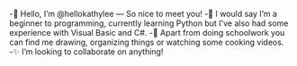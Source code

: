 -👋 Hello, I’m @hellokathylee — So nice to meet you!
-🌱 I would say I’m a beginner to programming, currently learning Python but I've also had some experience with Visual Basic and C#.
-🌠 Apart from doing schoolwork you can find me drawing, organizing things or watching some cooking videos.
-✨ I’m looking to collaborate on anything!
